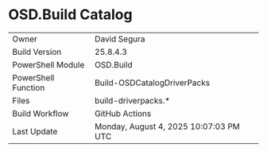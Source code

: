 ﻿# OSD.Build Catalog

| | |
|-|-|
| Owner | David Segura |
| Build Version | 25.8.4.3 |
| PowerShell Module | OSD.Build |
| PowerShell Function | Build-OSDCatalogDriverPacks |
| Files | build-driverpacks.* |
| Build Workflow | GitHub Actions |
| Last Update | Monday, August 4, 2025 10:07:03 PM UTC |
